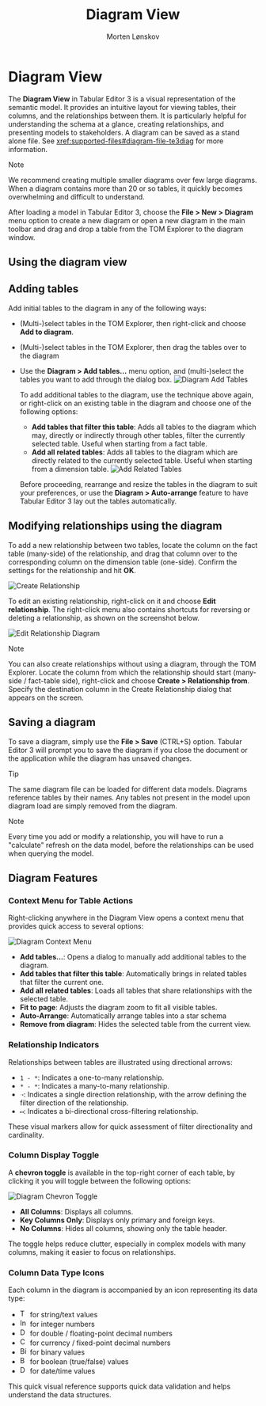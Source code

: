 ﻿---
uid: diagram-view
title: Diagram View
author: Morten Lønskov
updated: 2025-04-24
---
# Diagram View

The **Diagram View** in Tabular Editor 3 is a visual representation of the semantic model. It provides an intuitive layout for viewing tables, their columns, and the relationships between them. It is particularly helpful for understanding the schema at a glance, creating relationships, and presenting models to stakeholders. A diagram can be saved as a stand alone file. See <xref:supported-files#diagram-file-te3diag> for more information.

> [!NOTE]
> We recommend creating multiple smaller diagrams over few large diagrams. When a diagram contains more than 20 or so tables, it quickly becomes overwhelming and difficult to understand.

After loading a model in Tabular Editor 3, choose the **File > New > Diagram** menu option to create a new diagram or open a new diagram in the main toolbar and drag and drop a table from the TOM Explorer to the diagram window.

## Using the diagram view

## Adding tables

Add initial tables to the diagram in any of the following ways:

- (Multi-)select tables in the TOM Explorer, then right-click and choose **Add to diagram**.
- (Multi-)select tables in the TOM Explorer, then drag the tables over to the diagram
- Use the **Diagram > Add tables...** menu option, and (multi-)select the tables you want to add through the dialog box.
  ![Diagram Add Tables](~/content/assets/images/diagram-add-tables.png)

  To add additional tables to the diagram, use the technique above again, or right-click on an existing table in the diagram and choose one of the following options:
  - **Add tables that filter this table**: Adds all tables to the diagram which may, directly or indirectly through other tables, filter the currently selected table. Useful when starting from a fact table.
  - **Add all related tables**: Adds all tables to the diagram which are directly related to the currently selected table. Useful when starting from a dimension table.
    ![Add Related Tables](~/content/assets/images/add-related-tables.png)
  
  Before proceeding, rearrange and resize the tables in the diagram to suit your preferences, or use the **Diagram > Auto-arrange** feature to have Tabular Editor 3 lay out the tables automatically.

## Modifying relationships using the diagram

To add a new relationship between two tables, locate the column on the fact table (many-side) of the relationship, and drag that column over to the corresponding column on the dimension table (one-side). Confirm the settings for the relationship and hit **OK**.

![Create Relationship](~/content/assets/images/create-relationship.png)

To edit an existing relationship, right-click on it and choose **Edit relationship**. The right-click menu also contains shortcuts for reversing or deleting a relationship, as shown on the screenshot below.

![Edit Relationship Diagram](~/content/assets/images/edit-relationship-diagram.png)

> [!NOTE]
> You can also create relationships without using a diagram, through the TOM Explorer. Locate the column from which the relationship should start (many-side / fact-table side), right-click and choose **Create > Relationship from**. Specify the destination column in the Create Relationship dialog that appears on the screen.

## Saving a diagram

To save a diagram, simply use the **File > Save** (CTRL+S) option. Tabular Editor 3 will prompt you to save the diagram if you close the document or the application while the diagram has unsaved changes.

> [!TIP]
> The same diagram file can be loaded for different data models. Diagrams reference tables by their names. Any tables not present in the model upon diagram load are simply removed from the diagram.

> [!NOTE]
> Every time you add or modify a relationship, you will have to run a "calculate" refresh on the data model, before the relationships can be used when querying the model.

## Diagram Features

### Context Menu for Table Actions

Right-clicking anywhere in the Diagram View opens a context menu that provides quick access to several options:

![Diagram Context Menu](~/content/assets/images/diagram-context-menu.png)

- **Add tables...**: Opens a dialog to manually add additional tables to the diagram.
- **Add tables that filter this table**: Automatically brings in related tables that filter the current one.
- **Add all related tables**: Loads all tables that share relationships with the selected table.
- **Fit to page**: Adjusts the diagram zoom to fit all visible tables.
- **Auto-Arrange**: Automatically arrange tables into a star schema
- **Remove from diagram**: Hides the selected table from the current view.

### Relationship Indicators

Relationships between tables are illustrated using directional arrows:

- `1 - *`: Indicates a one-to-many relationship.
- `* - *`: Indicates a many-to-many relationship.
- `➝`: Indicates a single direction relationship, with the arrow defining the filter direction of the relationship.
- `⟷`: Indicates a bi-directional cross-filtering relationship.

These visual markers allow for quick assessment of filter directionality and cardinality.

### Column Display Toggle

A **chevron toggle** is available in the top-right corner of each table, by clicking it you will toggle between the following options:

![Diagram Chevron Toggle](~/content/assets/images/diagram-chevron-toggle.png)


- **All Columns**: Displays all columns.
- **Key Columns Only**: Displays only primary and foreign keys.
- **No Columns**: Hides all columns, showing only the table header.

The toggle helps reduce clutter, especially in complex models with many columns, making it easier to focus on relationships.

### Column Data Type Icons

Each column in the diagram is accompanied by an icon representing its data type:

- <img src="~/content/assets/images/icons/String.svg" alt="Text Icon" width="16" height="16"> for string/text values
- <img src="~/content/assets/images/icons/Integer.svg" alt="Integer Icon" width="16" height="16"> for integer numbers
- <img src="~/content/assets/images/icons/Double.svg" alt="Double Icon" width="16" height="16"> for double / floating-point decimal numbers
- <img src="~/content/assets/images/icons/Currency.svg" alt="Currency Icon" width="16" height="16"> for currency / fixed-point decimal numbers
- <img src="~/content/assets/images/icons/Binary.svg" alt="Binary Icon" width="16" height="16"> for binary values
- <img src="~/content/assets/images/icons/TrueFalse.svg" alt="Boolean Icon" width="16" height="16"> for boolean (true/false) values
- <img src="~/content/assets/images/icons/Calendar.svg" alt="Date Icon" width="16" height="16"> for date/time values


This quick visual reference supports quick data validation and helps understand the data structures. 